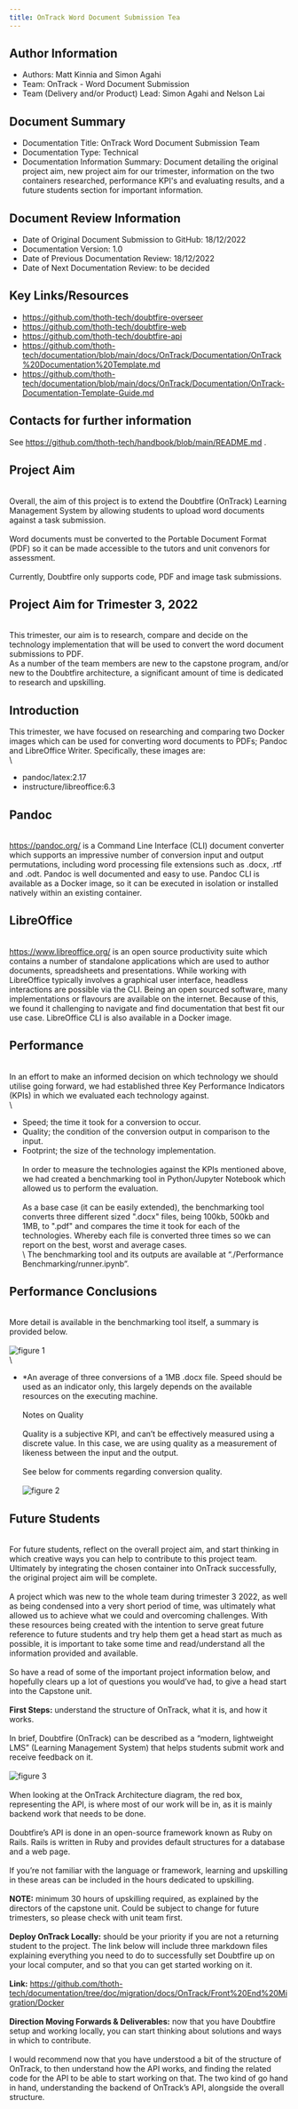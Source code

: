 ```yaml
---
title: OnTrack Word Document Submission Tea
---
```


## Author Information

- Authors: Matt Kinnia and Simon Agahi
- Team: OnTrack - Word Document Submission
- Team (Delivery and/or Product) Lead: Simon Agahi and Nelson Lai

## Document Summary

- Documentation Title: OnTrack Word Document Submission Team
- Documentation Type: Technical
- Documentation Information Summary: Document detailing the original project
  aim, new project aim for our trimester, information on the two containers
  researched, performance KPI's and evaluating
  results, and a future students section for important information.

## Document Review Information

- Date of Original Document Submission to GitHub: 18/12/2022
- Documentation Version: 1.0
- Date of Previous Documentation Review: 18/12/2022
- Date of Next Documentation Review: to be decided

## Key Links/Resources

- <https://github.com/thoth-tech/doubtfire-overseer>
- <https://github.com/thoth-tech/doubtfire-web>
- <https://github.com/thoth-tech/doubtfire-api>
- <https://github.com/thoth-tech/documentation/blob/main/docs/OnTrack/Documentation/OnTrack%20Documentation%20Template.md>
- <https://github.com/thoth-tech/documentation/blob/main/docs/OnTrack/Documentation/OnTrack-Documentation-Template-Guide.md>

## Contacts for further information

See <https://github.com/thoth-tech/handbook/blob/main/README.md> .

## Project Aim

\
Overall, the aim of this project is to extend the Doubtfire (OnTrack) Learning
Management System by allowing students to upload word documents against a
task submission. \
\
Word documents must be converted to the Portable Document Format (PDF) so
it can be made accessible to the tutors and unit convenors for assessment. \
\
Currently, Doubtfire only supports code, PDF and image task submissions.

## Project Aim for Trimester 3, 2022

\
This trimester, our aim is to research, compare and decide on the technology
implementation that will be used to convert the word document
submissions to PDF. \
As a number of the team members are new to the capstone program, and/or new
to the Doubtfire architecture, a significant amount of time is dedicated
to research and upskilling.

## Introduction

This trimester, we have focused on researching and comparing two Docker
images which can be used for converting word documents to PDFs; Pandoc
and LibreOffice Writer. Specifically, these images are: \
\

- pandoc/latex:2.17
- instructure/libreoffice:6.3

## Pandoc

\
<https://pandoc.org/> is a Command Line Interface (CLI) document converter
which supports an impressive number of conversion input and output permutations,
including word processing file extensions such as
.docx, .rtf and .odt. Pandoc is well documented and easy to use. Pandoc CLI
is available as a Docker image, so it can be executed in isolation or installed
natively within an existing container.

## LibreOffice

\
<https://www.libreoffice.org/> is an open source productivity suite which
contains a number of standalone
applications which are used to author documents, spreadsheets and presentations.
While working with LibreOffice typically involves a graphical user interface,
headless interactions are possible via the CLI. Being an open sourced software,
many implementations or flavours are available on the internet. Because of
this, we found it challenging to navigate and find documentation that best fit
our use case. LibreOffice CLI is also available in a Docker image.

## Performance

\
In an effort to make an informed decision on which technology we should utilise
going forward, we had established three Key Performance Indicators (KPIs) in
which we evaluated each technology against. \
\

- Speed; the time it took for a conversion to occur.
- Quality; the condition of the conversion output in comparison to the input.
- Footprint; the size of the technology implementation. \
  \
  In order to measure the technologies against the KPIs mentioned above, we
  had created a benchmarking tool in Python/Jupyter Notebook which allowed us to
  perform the evaluation. \
  \
  As a base case (it can be easily extended), the benchmarking tool converts
  three different sized ".docx" files, being 100kb, 500kb and 1MB, to ".pdf"
  and compares the time it took for each of the technologies. Whereby each file
  is converted three times so we can report on the best, worst and
  average cases. \
  \ The benchmarking tool and its outputs are available at “./Performance Benchmarking/runner.ipynb”.

## Performance Conclusions

\
More detail is available in the benchmarking tool itself, a summary is provided
below. \
\
![figure 1](/figure1.PNG) \
\

- \*An average of three conversions of a 1MB .docx file. Speed should be used
  as an indicator only, this largely depends on the available resources on
  the executing machine. \
  \
  Notes on Quality \
  \
  Quality is a subjective KPI, and can’t be effectively measured using a
  discrete value. In this case, we are using quality as a measurement of
  likeness between the input and the output. \
  \
  See below for comments regarding conversion quality. \
  \
  ![figure 2](/figure2.PNG)

## Future Students

\
For future students, reflect on the overall project aim, and start thinking in
which creative ways you can help to contribute to this project team.
Ultimately by integrating the chosen container into OnTrack
successfully, the original project aim will be complete. \
\
A project which was new to the whole team during trimester 3 2022, as well as
being condensed into a very short period of time, was ultimately what allowed
us to achieve what we could and overcoming challenges.
With these resources being created with the intention to serve great future
reference to future students and try help them get a head start as much as
possible, it is important to take some time and read/understand
all the information provided and available. \
\
So have a read of some of the important project information below, and
hopefully clears up a lot of questions
you would’ve had, to give a head start into the Capstone unit. \
\
**First Steps:** understand the structure of OnTrack, what it is, and how it
works. \
\
In brief, Doubtfire (OnTrack) can be described as a “modern, lightweight LMS”
(Learning Management System) that helps students submit work and
receive feedback on it. \
\
![figure 3](/figure3.PNG) \
\
When looking at the OnTrack Architecture diagram, the red box, representing the
API, is where most of our work will be in, as it is mainly backend work
that needs to be done. \
\
Doubtfire’s API is done in an open-source framework known as Ruby on Rails.
Rails is written in Ruby and provides default structures for a
database and a web page. \
\
If you’re not familiar with the language or framework, learning and
upskilling in these areas can be included in the hours dedicated to upskilling. \
\
**NOTE:** minimum 30 hours of upskilling required, as explained by the directors
of the capstone unit. Could be subject to change for future trimesters,
so please check with unit team first. \
\
**Deploy OnTrack Locally:** should be your priority if you are not a returning
student to the project. The link below will include three markdown files
explaining everything you need to do to successfully
set Doubtfire up on your local computer, and so that you can get started working
on it. \
\
**Link:** <https://github.com/thoth-tech/documentation/tree/doc/migration/docs/OnTrack/Front%20End%20Migration/Docker>
\
\
**Direction Moving Forwards & Deliverables:** now that you have Doubtfire setup
and working locally, you can start thinking about solutions and ways in
which to contribute. \
\
I would recommend now that you have understood a bit of the structure of
OnTrack, to then understand how the API works, and finding the related code for
the API to be able to start working on that. The
two kind of go hand in hand, understanding the backend of OnTrack’s API,
alongside the overall structure.
